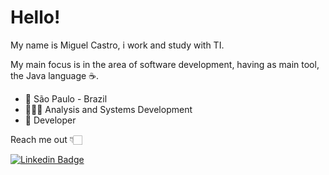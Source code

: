 # Hello!

My name is Miguel Castro, i work and study with TI.

My main focus is in the area of ​​software development, having as main tool, the Java language ☕️.

- 📍 São Paulo - Brazil
- 👨🏻‍🎓 Analysis and Systems Development
- 💼 Developer

Reach me out 👇🏻

[![Linkedin Badge](https://img.shields.io/badge/-Miguel%20Castro-6633cc?style=flat-square&labelColor=6633cc&logo=linkedin&logoColor=white&link=https://www.linkedin.com/in/miguel-castro-b199b71b4/)](https://www.linkedin.com/in/miguel-castro-b199b71b4/) 


